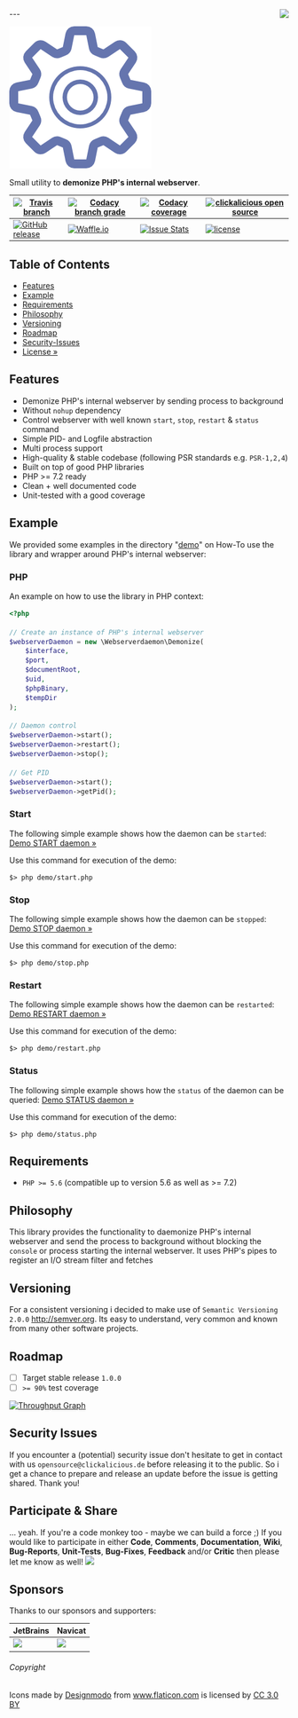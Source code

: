 <img src="https://avatars2.githubusercontent.com/u/514566?v=3&u=4615dfc4970d93dea5d3eaf996b7903ee6e24e20&s=140" align="right" />
---

![Logo of webserverdaemon](docs/logo-large.png)

Small utility to **demonize PHP's internal webserver**.

| [![Travis branch](https://img.shields.io/travis/clickalicious/webserverdaemon/master.svg)](https://travis-ci.org/clickalicious/webserverdaemon) 	| [![Codacy branch grade](https://img.shields.io/codacy/grade/8c129b9effb64446a8d2d30eaf305679/master.svg)](https://www.codacy.com/app/clickalicious/webserverdaemon?utm_source=github.com&utm_medium=referral&utm_content=clickalicious/webserverdaemon&utm_campaign=Badge_Grade) 	| [![Codacy coverage](https://img.shields.io/codacy/coverage/c73c519d18dd4d6ca703271b4d5faccf.svg)](https://www.codacy.com/app/clickalicious/webserverdaemon?utm_source=github.com&utm_medium=referral&utm_content=clickalicious/webserverdaemon&utm_campaign=Badge_Grade) 	| [![clickalicious open source](https://img.shields.io/badge/clickalicious-open--source-green.svg?style=flat)](https://www.clickalicious.de/) 	|
|---	|---	|---	|---	|
| [![GitHub release](https://img.shields.io/github/release/clickalicious/webserverdaemon.svg?style=flat)](https://github.com/clickalicious/webserverdaemon/releases) 	| [![Waffle.io](https://img.shields.io/waffle/label/clickalicious/webserverdaemon/in%20progress.svg)](https://waffle.io/clickalicious/webserverdaemon)  	| [![Issue Stats](https://img.shields.io/issuestats/i/github/clickalicious/webserverdaemon.svg)](https://github.com/clickalicious/webserverdaemon/issues) 	| [![license](https://img.shields.io/github/license/mashape/apistatus.svg)](https://opensource.org/licenses/MIT)  	|


## Table of Contents

- [Features](#features)
- [Example](#example)
- [Requirements](#requirements)
- [Philosophy](#philosophy)
- [Versioning](#versioning)
- [Roadmap](#roadmap)
- [Security-Issues](#security-issues)
- [License »](LICENSE)


## Features

 - Demonize PHP's internal webserver by sending process to background
 - Without `nohup` dependency
 - Control webserver with well known `start`, `stop`, `restart` & `status` command
 - Simple PID- and Logfile abstraction
 - Multi process support
 - High-quality & stable codebase (following PSR standards e.g. `PSR-1,2,4`)
 - Built on top of good PHP libraries
 - PHP >= 7.2 ready
 - Clean + well documented code
 - Unit-tested with a good coverage


## Example

We provided some examples in the directory "[demo](demo/)" on How-To use the library and wrapper around PHP's internal webserver: 

### PHP
An example on how to use the library in PHP context:
```php
<?php
 
// Create an instance of PHP's internal webserver
$webserverDaemon = new \Webserverdaemon\Demonize(
    $interface,
    $port,
    $documentRoot,
    $uid,
    $phpBinary,
    $tempDir
);

// Daemon control
$webserverDaemon->start();
$webserverDaemon->restart();
$webserverDaemon->stop();

// Get PID
$webserverDaemon->start();
$webserverDaemon->getPid();

```


### Start
The following simple example shows how the daemon can be `started`:
[Demo START daemon »](demo/start.php)

Use this command for execution of the demo:
```shell
$> php demo/start.php
```

### Stop
The following simple example shows how the daemon can be `stopped`:
[Demo STOP daemon »](demo/stop.php)

Use this command for execution of the demo:
```shell
$> php demo/stop.php
```

### Restart
The following simple example shows how the daemon can be `restarted`:
[Demo RESTART daemon »](demo/restart.php)

Use this command for execution of the demo:
```shell
$> php demo/restart.php
```

### Status
The following simple example shows how the `status` of the daemon can be queried:
[Demo STATUS daemon »](demo/status.php)

Use this command for execution of the demo:
```shell
$> php demo/status.php
```


## Requirements

 - `PHP >= 5.6` (compatible up to version 5.6 as well as >= 7.2)


## Philosophy

This library provides the functionality to daemonize PHP's internal webserver and send the process to background without blocking the `console` or process starting the internal webserver. It uses PHP's pipes to register an I/O stream filter and fetches  


## Versioning

For a consistent versioning i decided to make use of `Semantic Versioning 2.0.0` http://semver.org. Its easy to understand, very common and known from many other software projects.


## Roadmap

- [ ] Target stable release `1.0.0`
- [ ] `>= 90%` test coverage

[![Throughput Graph](https://graphs.waffle.io/clickalicious/webserverdaemon/throughput.svg)](https://waffle.io/clickalicious/webserverdaemon/metrics)


## Security Issues

If you encounter a (potential) security issue don't hesitate to get in contact with us `opensource@clickalicious.de` before releasing it to the public. So i get a chance to prepare and release an update before the issue is getting shared. Thank you!


## Participate & Share

... yeah. If you're a code monkey too - maybe we can build a force ;) If you would like to participate in either **Code**, **Comments**, **Documentation**, **Wiki**, **Bug-Reports**, **Unit-Tests**, **Bug-Fixes**, **Feedback** and/or **Critic** then please let me know as well!
<a href="https://twitter.com/intent/tweet?hashtags=&original_referer=http%3A%2F%2Fgithub.com%2F&text=webserverdaemon%20-%20Small%20utility%20to%20demonize%20PHP%27s%20internal%20webserver%20%40phpfluesterer%20%23webserverdaemon%20%23php%20https%3A%2F%2Fgithub.com%2Fclickalicious%2Fwebserverdaemon&tw_p=tweetbutton" target="_blank">
  <img src="http://jpillora.com/github-twitter-button/img/tweet.png"></img>
</a>

## Sponsors

Thanks to our sponsors and supporters:

| JetBrains | Navicat |
|---|---|
| <a href="https://www.jetbrains.com/phpstorm/" title="PHP IDE :: JetBrains PhpStorm" target="_blank"><img src="https://resources.jetbrains.com/assets/media/open-graph/jetbrains_250x250.png" height="55"></img></a> | <a href="http://www.navicat.com/" title="Navicat GUI - DB GUI-Admin-Tool for MySQL, MariaDB, SQL Server, SQLite, Oracle & PostgreSQL" target="_blank"><img src="http://upload.wikimedia.org/wikipedia/en/9/90/PremiumSoft_Navicat_Premium_Logo.png" height="55" /></a>  |


###### Copyright
<div>Icons made by <a href="http://www.flaticon.com/authors/designmodo" title="Designmodo">Designmodo</a> from <a href="http://www.flaticon.com" title="Flaticon">www.flaticon.com</a> is licensed by <a href="http://creativecommons.org/licenses/by/3.0/" title="Creative Commons BY 3.0" target="_blank">CC 3.0 BY</a></div>
